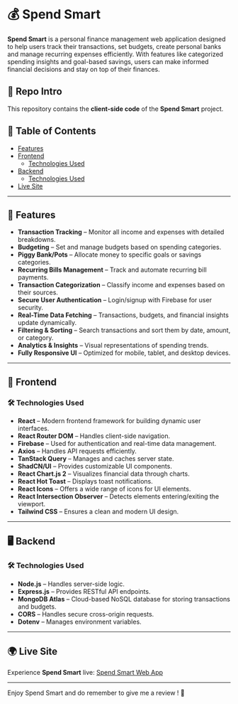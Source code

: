# 💰 Spend Smart

**Spend Smart** is a personal finance management web application designed to help users track their transactions, set budgets, create personal banks and manage recurring expenses efficiently. With features like categorized spending insights and goal-based savings, users can make informed financial decisions and stay on top of their finances.

## 📂 Repo Intro
This repository contains the **client-side code** of the **Spend Smart** project.

## 📖 Table of Contents

- [Features](#features)
- [Frontend](#frontend)
  - [Technologies Used](#technologies-used)
- [Backend](#backend)
  - [Technologies Used](#technologies-used)
- [Live Site](#live-site)

---

## 🚀 Features

- **Transaction Tracking** – Monitor all income and expenses with detailed breakdowns.
- **Budgeting** – Set and manage budgets based on spending categories.
- **Piggy Bank/Pots** – Allocate money to specific goals or savings categories.
- **Recurring Bills Management** – Track and automate recurring bill payments.
- **Transaction Categorization** – Classify income and expenses based on their sources.
- **Secure User Authentication** – Login/signup with Firebase for user security.
- **Real-Time Data Fetching** – Transactions, budgets, and financial insights update dynamically.
- **Filtering & Sorting** – Search transactions and sort them by date, amount, or category.
- **Analytics & Insights** – Visual representations of spending trends.
- **Fully Responsive UI** – Optimized for mobile, tablet, and desktop devices.

---

## 🎨 Frontend
### 🛠 Technologies Used

- **React** – Modern frontend framework for building dynamic user interfaces.
- **React Router DOM** – Handles client-side navigation.
- **Firebase** – Used for authentication and real-time data management.
- **Axios** – Handles API requests efficiently.
- **TanStack Query** – Manages and caches server state.
- **ShadCN/UI** – Provides customizable UI components.
- **React Chart.js 2** – Visualizes financial data through charts.
- **React Hot Toast** – Displays toast notifications.
- **React Icons** – Offers a wide range of icons for UI elements.
- **React Intersection Observer** – Detects elements entering/exiting the viewport.
- **Tailwind CSS** – Ensures a clean and modern UI design.

---

## 🖥 Backend
### 🛠 Technologies Used

- **Node.js** – Handles server-side logic.
- **Express.js** – Provides RESTful API endpoints.
- **MongoDB Atlas** – Cloud-based NoSQL database for storing transactions and budgets.
- **CORS** – Handles secure cross-origin requests.
- **Dotenv** – Manages environment variables.

---

## 🌍 Live Site

Experience **Spend Smart** live: [Spend Smart Web App](https://spend-smart-sajeed.netlify.app/)

---

Enjoy Spend Smart and do remember to give me a review ! 🚀
